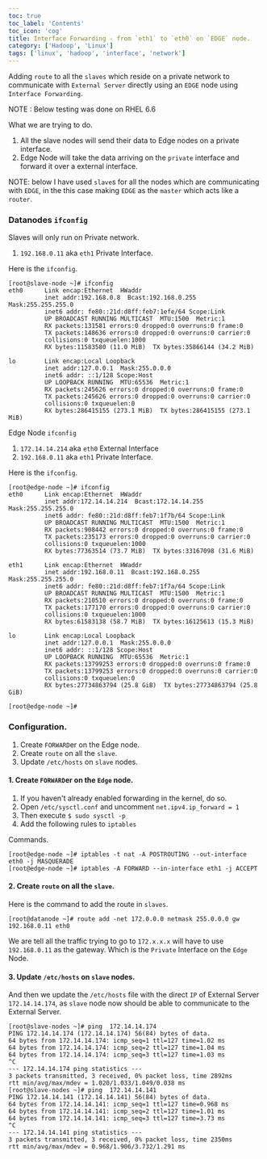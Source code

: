 ```yaml
---
toc: true 
toc_label: 'Contents' 
toc_icon: 'cog'
title: Interface Forwarding - from `eth1` to `eth0` on `EDGE` node.
category: ['Hadoop', 'Linux']
tags: ['linux', 'hadoop', 'interface', 'network']
---
```


Adding `route` to all the `slaves` which reside on a private network to communicate with `External Server` directly using an `EDGE` node using `Interface Forwarding`.

NOTE : Below testing was done on RHEL 6.6

What we are trying to do.

1. All the slave nodes will send their data to Edge nodes on a private interface.
2. Edge Node will take the data arriving on the `private` interface and forward it over a external interface.  

NOTE: below I have used `slave`s for all the nodes which are communicating with `EDGE`, in the this case making `EDGE` as the `master` which acts like a `router`.

###  Datanodes `ifconfig`

Slaves will only run on Private network.

1. `192.168.0.11` aka `eth1` Private Interface.

Here is the `ifconfig`.

	[root@slave-node ~]# ifconfig
	eth0      Link encap:Ethernet  HWaddr 
	          inet addr:192.168.0.8  Bcast:192.168.0.255  Mask:255.255.255.0
	          inet6 addr: fe80::21d:d8ff:feb7:1efe/64 Scope:Link
	          UP BROADCAST RUNNING MULTICAST  MTU:1500  Metric:1
	          RX packets:131581 errors:0 dropped:0 overruns:0 frame:0
	          TX packets:148636 errors:0 dropped:0 overruns:0 carrier:0
	          collisions:0 txqueuelen:1000
	          RX bytes:11583580 (11.0 MiB)  TX bytes:35866144 (34.2 MiB)
	
	lo        Link encap:Local Loopback
	          inet addr:127.0.0.1  Mask:255.0.0.0
	          inet6 addr: ::1/128 Scope:Host
	          UP LOOPBACK RUNNING  MTU:65536  Metric:1
	          RX packets:245626 errors:0 dropped:0 overruns:0 frame:0
	          TX packets:245626 errors:0 dropped:0 overruns:0 carrier:0
	          collisions:0 txqueuelen:0
	          RX bytes:286415155 (273.1 MiB)  TX bytes:286415155 (273.1 MiB)

Edge Node `ifconfig`

1. `172.14.14.214` aka `eth0` External Interface
2. `192.168.0.11` aka `eth1` Private Interface.

Here is the `ifconfig`.

	[root@edge-node ~]# ifconfig
	eth0      Link encap:Ethernet  HWaddr 
	          inet addr:172.14.14.214  Bcast:172.14.14.255  Mask:255.255.255.0
	          inet6 addr: fe80::21d:d8ff:feb7:1f7b/64 Scope:Link
	          UP BROADCAST RUNNING MULTICAST  MTU:1500  Metric:1
	          RX packets:908442 errors:0 dropped:0 overruns:0 frame:0
	          TX packets:235173 errors:0 dropped:0 overruns:0 carrier:0
	          collisions:0 txqueuelen:1000
	          RX bytes:77363514 (73.7 MiB)  TX bytes:33167098 (31.6 MiB)
	
	eth1      Link encap:Ethernet  HWaddr 
	          inet addr:192.168.0.11  Bcast:192.168.0.255  Mask:255.255.255.0
	          inet6 addr: fe80::21d:d8ff:feb7:1f7a/64 Scope:Link
	          UP BROADCAST RUNNING MULTICAST  MTU:1500  Metric:1
	          RX packets:210510 errors:0 dropped:0 overruns:0 frame:0
	          TX packets:177170 errors:0 dropped:0 overruns:0 carrier:0
	          collisions:0 txqueuelen:1000
	          RX bytes:61583138 (58.7 MiB)  TX bytes:16125613 (15.3 MiB)
	
	lo        Link encap:Local Loopback
	          inet addr:127.0.0.1  Mask:255.0.0.0
	          inet6 addr: ::1/128 Scope:Host
	          UP LOOPBACK RUNNING  MTU:65536  Metric:1
	          RX packets:13799253 errors:0 dropped:0 overruns:0 frame:0
	          TX packets:13799253 errors:0 dropped:0 overruns:0 carrier:0
	          collisions:0 txqueuelen:0
	          RX bytes:27734863794 (25.8 GiB)  TX bytes:27734863794 (25.8 GiB)

	[root@edge-node ~]#

###  Configuration.


1. Create `FORWARD`er on the Edge node.
2. Create `route` on all the `slave`.
3. Update `/etc/hosts` on `slave` nodes.


####  1. Create `FORWARD`er on the `Edge` node.
 
1. If you haven't already enabled forwarding in the kernel, do so.
2. Open `/etc/sysctl.conf` and uncomment `net.ipv4.ip_forward = 1`
3. Then execute `$ sudo sysctl -p`
4. Add the following rules to `iptables`

Commands.

    [root@edge-node ~]# iptables -t nat -A POSTROUTING --out-interface eth0 -j MASQUERADE  
    [root@edge-node ~]# iptables -A FORWARD --in-interface eth1 -j ACCEPT


####  2. Create `route` on all the `slave`.

Here is the command to add the route in `slaves`.

	[root@datanode ~]# route add -net 172.0.0.0 netmask 255.0.0.0 gw 192.168.0.11 eth0

We are tell all the traffic trying to go to `172.x.x.x` will have to use `192.168.0.11` as the gateway. Which is the `Private` Interface on the `Edge` Node. 


####  3. Update `/etc/hosts` on `slave` nodes.

And then we update the `/etc/hosts` file with the direct `IP` of External Server `172.14.14.174`, as `slave` node now should be able to communicate to the External Server.

	[root@slave-nodes ~]# ping  172.14.14.174
	PING 172.14.14.174 (172.14.14.174) 56(84) bytes of data.
	64 bytes from 172.14.14.174: icmp_seq=1 ttl=127 time=1.02 ms
	64 bytes from 172.14.14.174: icmp_seq=2 ttl=127 time=1.04 ms
	64 bytes from 172.14.14.174: icmp_seq=3 ttl=127 time=1.03 ms
	^C
	--- 172.14.14.174 ping statistics ---
	3 packets transmitted, 3 received, 0% packet loss, time 2892ms
	rtt min/avg/max/mdev = 1.020/1.033/1.049/0.038 ms
	[root@slave-nodes ~]# ping  172.14.14.141
	PING 172.14.14.141 (172.14.14.141) 56(84) bytes of data.
	64 bytes from 172.14.14.141: icmp_seq=1 ttl=127 time=0.968 ms
	64 bytes from 172.14.14.141: icmp_seq=2 ttl=127 time=1.01 ms
	64 bytes from 172.14.14.141: icmp_seq=3 ttl=127 time=3.73 ms
	^C
	--- 172.14.14.141 ping statistics ---
	3 packets transmitted, 3 received, 0% packet loss, time 2350ms
	rtt min/avg/max/mdev = 0.968/1.906/3.732/1.291 ms

